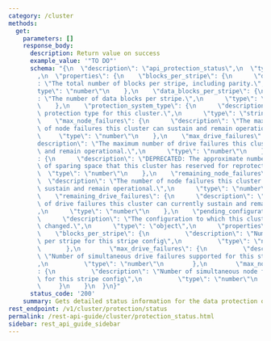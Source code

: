 ```yaml
---
category: /cluster
methods:
  get:
    parameters: []
    response_body:
      description: Return value on success
      example_value: '"TO DO"'
      schema: "{\n  \"description\": \"api_protection_status\",\n  \"type\": \"object\"\
        ,\n  \"properties\": {\n    \"blocks_per_stripe\": {\n      \"description\"\
        : \"The total number of blocks per stripe, including parity.\",\n      \"\
        type\": \"number\"\n    },\n    \"data_blocks_per_stripe\": {\n      \"description\"\
        : \"The number of data blocks per stripe.\",\n      \"type\": \"number\"\n\
        \    },\n    \"protection_system_type\": {\n      \"description\": \"The data\
        \ protection type for this cluster.\",\n      \"type\": \"string\"\n    },\n\
        \    \"max_node_failures\": {\n      \"description\": \"The maximum number\
        \ of node failures this cluster can sustain and remain operational.\",\n \
        \     \"type\": \"number\"\n    },\n    \"max_drive_failures\": {\n      \"\
        description\": \"The maximum number of drive failures this cluster can sustain\
        \ and remain operational.\",\n      \"type\": \"number\"\n    },\n    \"max_drive_spares\"\
        : {\n      \"description\": \"DEPRECATED: The approximate number of drives\
        \ of sparing space that this cluster has reserved for reprotect.\",\n    \
        \  \"type\": \"number\"\n    },\n    \"remaining_node_failures\": {\n    \
        \  \"description\": \"The number of node failures this cluster can currently\
        \ sustain and remain operational.\",\n      \"type\": \"number\"\n    },\n\
        \    \"remaining_drive_failures\": {\n      \"description\": \"The number\
        \ of drive failures this cluster can currently sustain and remain operational.\"\
        ,\n      \"type\": \"number\"\n    },\n    \"pending_configuration\": {\n\
        \      \"description\": \"The configuration to which this cluster is being\
        \ changed.\",\n      \"type\": \"object\",\n      \"properties\": {\n    \
        \    \"blocks_per_stripe\": {\n          \"description\": \"Number of blocks\
        \ per stripe for this stripe config\",\n          \"type\": \"number\"\n \
        \       },\n        \"max_drive_failures\": {\n          \"description\":\
        \ \"Number of simultaneous drive failures supported for this stripe config\"\
        ,\n          \"type\": \"number\"\n        },\n        \"max_node_failures\"\
        : {\n          \"description\": \"Number of simultaneous node failures supported\
        \ for this stripe config\",\n          \"type\": \"number\"\n        }\n \
        \     }\n    }\n  }\n}"
      status_code: '200'
    summary: Gets detailed status information for the data protection of the cluster.
rest_endpoint: /v1/cluster/protection/status
permalink: /rest-api-guide/cluster/protection_status.html
sidebar: rest_api_guide_sidebar
---
```

